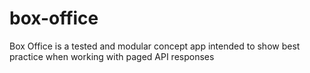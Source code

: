 # box-office
Box Office is a tested and modular concept app intended to show best practice when working with paged API responses
